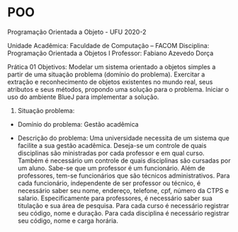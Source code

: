 # POO
Programação Orientada a Objeto - UFU 2020-2

Unidade Acadêmica: Faculdade de Computação – FACOM
Disciplina: Programação Orientada a Objetos I
Professor: Fabiano Azevedo Dorça


Prática 01
Objetivos: Modelar um sistema orientado a objetos simples a partir de uma
situação problema (domínio do problema). Exercitar a extração e
reconhecimento de objetos existentes no mundo real, seus atributos e seus
métodos, propondo uma solução para o problema. Iniciar o uso do
ambiente BlueJ para implementar a solução.


1) Situação problema:


* Domínio do problema: Gestão acadêmica


* Descrição do problema: Uma universidade necessita de um sistema que
facilite a sua gestão acadêmica. Deseja-se um controle de quais disciplinas
são ministradas por cada professor e em qual curso. Também é necessário
um controle de quais disciplinas são cursadas por um aluno. Sabe-se que
um professor é um funcionário. Além de professores, tem-se funcionários
que são técnicos administrativos. Para cada funcionário, independente de
ser professor ou técnico, é necessário saber seu nome, endereço, telefone,
cpf, número da CTPS e salario. Especificamente para professores, é
necessário saber sua titulação e sua área de pesquisa. Para cada curso é
necessário registrar seu código, nome e duração. Para cada disciplina é
necessário registrar seu código, nome e carga horária.

